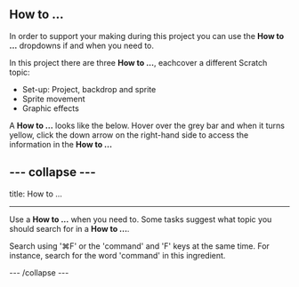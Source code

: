 ## How to ...

In order to support your making during this project you can use the **How to ...** dropdowns if and when you need to. 

In this project there are three **How to ...**, eachcover a different Scratch topic:

+ Set-up: Project, backdrop and sprite 
+ Sprite movement
+ Graphic effects

A **How to ...** looks like the below. Hover over the grey bar and when it turns yellow, click the down arrow on the right-hand side to access the information in the **How to ...**

--- collapse ---
---

title: How to ... 

---

Use a **How to ...** when you need to. Some tasks suggest what topic you should search for in a **How to ...**. 

Search using '⌘F' or the 'command' and 'F' keys at the same  time. For instance, search for the word 'command' in this ingredient.

--- /collapse ---
